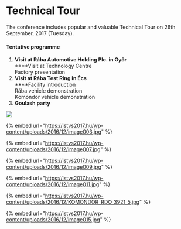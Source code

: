 # Technical Tour

The conference includes popular and valuable Technical Tour on 26th September, 2017 (Tuesday).

#### Tentative programme

1. **Visit at Rába Automotive Holding Plc. in Győr**\
   ****Visit at Technology Centre\
   Factory presentation
2. **Visit at Rába Test Ring in Écs**\
   ****Facility introduction\
   Rába vehicle demonstration\
   Komondor vehicle demonstration
3. **Goulash party**

![](http://istvs2017.hu/wp-content/uploads/2016/12/image001.jpg)

{% embed url="https://istvs2017.hu/wp-content/uploads/2016/12/image003.jpg" %}

{% embed url="https://istvs2017.hu/wp-content/uploads/2016/12/image007.jpg" %}

{% embed url="https://istvs2017.hu/wp-content/uploads/2016/12/image009.jpg" %}

{% embed url="https://istvs2017.hu/wp-content/uploads/2016/12/image011.jpg" %}

{% embed url="https://istvs2017.hu/wp-content/uploads/2016/12/KOMONDOR_RDO_3921_5.jpg" %}

{% embed url="https://istvs2017.hu/wp-content/uploads/2016/12/image015.jpg" %}









